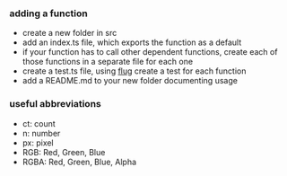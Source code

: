 ### adding a function
- create a new folder in src
- add an index.ts file, which exports the function as a default
- if your function has to call other dependent functions, create each of those functions in a separate file for each one
- create a test.ts file, using [flug](https://github.com/danieljdufour/flug) create a test for each function
- add a README.md to your new folder documenting usage

### useful abbreviations
- ct: count
- n: number
- px: pixel
- RGB: Red, Green, Blue
- RGBA: Red, Green, Blue, Alpha
